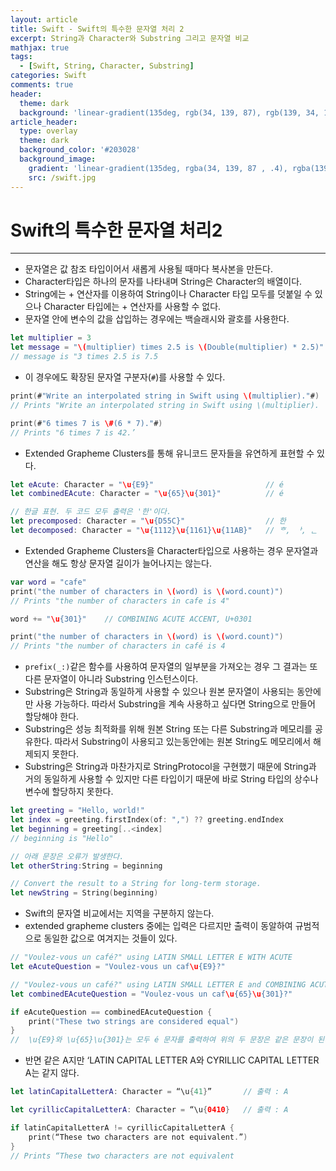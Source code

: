```yaml
---
layout: article
title: Swift - Swift의 특수한 문자열 처리 2
excerpt: String과 Character와 Substring 그리고 문자열 비교
mathjax: true
tags:
  - [Swift, String, Character, Substring]
categories: Swift
comments: true
header:
  theme: dark
  background: 'linear-gradient(135deg, rgb(34, 139, 87), rgb(139, 34, 139))'
article_header:
  type: overlay
  theme: dark
  background_color: '#203028'
  background_image:
    gradient: 'linear-gradient(135deg, rgba(34, 139, 87 , .4), rgba(139, 34, 139, .4))'
    src: /swift.jpg
---
```


# Swift의 특수한 문자열 처리2

---

- 문자열은 값 참조 타입이어서 새롭게 사용될 때마다 복사본을 만든다.
- Character타입은 하나의 문자를 나타내며 String은 Character의 배열이다.
- String에는 + 연산자를 이용하여 String이나 Character 타입 모두를 덧붙일 수 있으나 Character 타입에는 + 연산자를 사용할 수 없다.
- 문자열 안에 변수의 값을 삽입하는 경우에는 백슬래시와 괄호를 사용한다.

``` swift
let multiplier = 3
let message = "\(multiplier) times 2.5 is \(Double(multiplier) * 2.5)"
// message is "3 times 2.5 is 7.5
```

- 이 경우에도 확장된 문자열 구분자(`#`)를 사용할 수 있다.

``` swift
print(#"Write an interpolated string in Swift using \(multiplier)."#)
// Prints "Write an interpolated string in Swift using \(multiplier).

print(#"6 times 7 is \#(6 * 7)."#)
// Prints "6 times 7 is 42.’
```


- Extended Grapheme Clusters를 통해 유니코드 문자들을 유연하게 표현할 수 있다.

``` swift
let eAcute: Character = "\u{E9}"                         // é
let combinedEAcute: Character = "\u{65}\u{301}"			 // é

// 한글 표현. 두 코드 모두 출력은 '한'이다.
let precomposed: Character = "\u{D55C}"                  // 한
let decomposed: Character = "\u{1112}\u{1161}\u{11AB}"   // ᄒ, ᅡ, ᆫ
```


- Extended Grapheme Clusters을 Character타입으로 사용하는 경우 문자열과 연산을 해도 항상 문자열 길이가 늘어나지는 않는다.

``` swift
var word = "cafe"
print("the number of characters in \(word) is \(word.count)")
// Prints "the number of characters in cafe is 4"

word += "\u{301}"    // COMBINING ACUTE ACCENT, U+0301

print("the number of characters in \(word) is \(word.count)")
// Prints "the number of characters in café is 4
```


- `prefix(_:)`같은 함수를 사용하여 문자열의 일부분을 가져오는 경우 그 결과는 또 다른 문자열이 아니라 Substring 인스턴스이다.
- Substring은 String과 동일하게 사용할 수 있으나 원본 문자열이 사용되는 동안에만 사용 가능하다. 따라서 Substring을 계속 사용하고 싶다면 String으로 만들어 할당해야 한다.
- Substring은 성능 최적화를 위해 원본 String 또는 다른 Substring과 메모리를 공유한다. 따라서 Substring이 사용되고 있는동안에는 원본 String도 메모리에서 해제되지 못한다.
- Substring은 String과 마찬가지로 StringProtocol을 구현했기 때문에 String과 거의 동일하게 사용할 수 있지만 다른 타입이기 때문에  바로  String 타입의 상수나 변수에 할당하지 못한다.

``` swift
let greeting = "Hello, world!"
let index = greeting.firstIndex(of: ",") ?? greeting.endIndex
let beginning = greeting[..<index]
// beginning is "Hello"

// 아래 문장은 오류가 발생한다.
let otherString:String = beginning

// Convert the result to a String for long-term storage.
let newString = String(beginning)
```

- Swift의 문자열 비교에서는 지역을 구분하지 않는다.
- extended grapheme clusters 중에는 입력은 다르지만 출력이 동알하여 규범적으로 동일한 값으로 여겨지는 것들이 있다.

``` swift
// "Voulez-vous un café?" using LATIN SMALL LETTER E WITH ACUTE
let eAcuteQuestion = "Voulez-vous un caf\u{E9}?"

// "Voulez-vous un café?" using LATIN SMALL LETTER E and COMBINING ACUTE ACCENT
let combinedEAcuteQuestion = "Voulez-vous un caf\u{65}\u{301}?"

if eAcuteQuestion == combinedEAcuteQuestion {
    print("These two strings are considered equal")
}
//  \u{E9}와 \u{65}\u{301}는 모두 é 문자를 출력하여 위의 두 문장은 같은 문장이 된다.
```

- 반면 같은 A지만 ‘LATIN CAPITAL LETTER A와 CYRILLIC CAPITAL LETTER A는 같지 않다.

``` swift
let latinCapitalLetterA: Character = “\u{41}” 		// 출력 : A

let cyrillicCapitalLetterA: Character = “\u{0410}	// 출력 : А

if latinCapitalLetterA != cyrillicCapitalLetterA {
	print(“These two characters are not equivalent.”)
}
// Prints “These two characters are not equivalent
```
